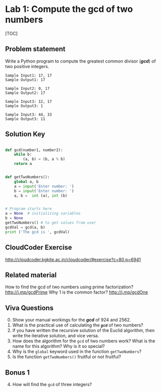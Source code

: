 
# Lab 1: Compute the gcd of two numbers 

[TOC]

## Problem statement 

Write a Python program to compute the greatest common divisor (***gcd***) of two positive integers.

	Sample Input1: 17, 17
	Sample Output1: 17
	
	Sample Input2: 0, 17
	Sample Output2: 17

	Sample Input3: 12, 17
	Sample Output3: 1 
		
	Sample Input3: 44, 33
	Sample Output3: 11



## Solution Key

```python 

def gcd(number1, number2):
	while b:
	    (a, b) = (b, a % b)
    return a


def getTwoNumbers():
    global a, b
    a = input('Enter number: ')
    b = input('Enter number: ')
	a, b =  int (a), int (b)


# Program starts here
a = None  # initializing variables
b = None
getTwoNumbers() # to get values from user 
gcdVal = gcd(a, b) 
print ('The gcd is ', gcdVal)

```


## CloudCoder Exercise 

http://cloudcoder.kgkite.ac.in/cloudcoder/#exercise?c=80,p=6941


## Related material 

How to find the gcd of two numbers using prime factorization? http://j.mp/gcdPrime
Why 1 is the common factor? http://j.mp/gcdOne



## Viva Questions 

0. Show your manual workings for the ***gcd*** of 924 and 2562. 
1. What is the practical use of calculating the ***`gcd`*** of two numbers? 
1. If you have written the recursive solution of the Euclid algorithm, then write the iterative solution, and vice versa. 
2. How does the algorithm for the `gcd` of two numbers work? What is the name for this algorithm? Why is it so special? 
3. Why is the `global` keyword used in the function `getTwoNumbers`? 
4. Is the function `getTwoNumbers()` fruitful or not fruitful? 


## Bonus 1 
4. How will find the `gcd` of three integers? 

